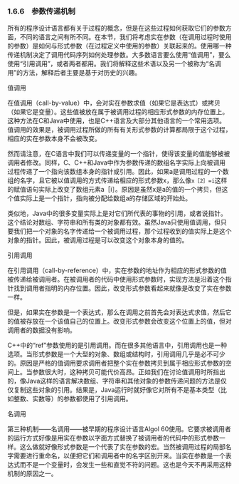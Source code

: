 ### 1.6.6　参数传递机制

所有的程序设计语言都有关于过程的概念，但是在这些过程如何获取它们的参数方面，不同的语言之间有所不同。在本节，我们将考虑实在参数（在调用过程时使用的参数）是如何与形式参数（在过程定义中使用的参数）关联起来的。使用哪一种传递机制决定了调用代码序列如何处理参数。大多数语言要么使用“值调用”，要么使用“引用调用”，或者两者都用。我们将解释这些术语以及另一个被称为“名调用”的方法，解释后者主要是基于对历史的兴趣。

值调用

在值调用（call-by-value）中，会对实在参数求值（如果它是表达式）或拷贝（如果它是变量）。这些值被放在属于被调用过程的相应形式参数的内存位置上。这种方法在C和Java中使用，也是C++语言及大部分其他语言的一个常用选项。值调用的效果是，被调用过程所做的所有有关形式参数的计算都局限于这个过程，相应的实在参数本身不会被改变。

然而请注意，在C语言中我们可以传递变量的一个指针，使得该变量的值能够被被调用者修改。同样，C、C++和Java中作为参数传递的数组名字实际上向被调用过程传递了一个指向该数组本身的指针或引用。因此，如果a是调用过程的一个数组的名字，且它被以值调用的方式传递给相应的形式参数x，那么像`x［2］=i`这样的赋值语句实际上改变了数组元素a［i］。原因是虽然x是a的值的一个拷贝，但这个值实际上是一个指针，指向被分配给数组a的存储区域的开始处。

类似地，Java中的很多变量实际上是对它们所代表的事物的引用，或者说指针。这个结论对数组、字符串和所有类的对象都有效。虽然Java只使用值调用，但只要我们把一个对象的名字传递给一个被调用过程，那个过程收到的值实际上是这个对象的指针。因此，被调用过程是可以改变这个对象本身的值的。

引用调用

在引用调用（call-by-reference）中，实在参数的地址作为相应的形式参数的值被传递给被调用者。在被调用者的代码中使用形式参数时，实现方法是沿着这个指针找到调用者指明的内存位置。因此，改变形式参数看起来就像是改变了实在参数一样。

但是，如果实在参数是一个表达式，那么在调用之前首先会对表达式求值，然后它的值被存放在一个该值自己的位置上。改变形式参数会改变这个位置上的值，但对调用者的数据没有影响。

C++中的“ref”参数使用的是引用调用。而在很多其他语言中，引用调用也是一种选项。当形式参数是一个大型的对象、数组或结构时，引用调用几乎是必不可少的。原因是严格的值调用要求调用者把整个实在参数拷贝到属于相应形式参数的空间上。当参数很大时，这种拷贝可能代价高昂。正如我们在讨论值调用时所指出的，像Java这样的语言解决数组、字符串和其他对象的参数传递问题的方法是仅仅复制这些对象的引用。结果是，Java运行时就好像它对所有不是基本类型（比如整数、实数等）的参数都使用了引用调用。

名调用

第三种机制——名调用——被早期的程序设计语言Algol 60使用。它要求被调用者的运行方式好像是用实在参数以字面方式替换了被调用者的代码中的形式参数一样。这么做就好像形式参数是一个代表了实在参数的宏。当然被调用过程的局部名字需要进行重命名，以便把它们和调用者中的名字区别开来。当实在参数是一个表达式而不是一个变量时，会发生一些和直觉不符的问题。这也是今天不再采用这种机制的原因之一。